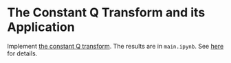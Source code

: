 # The Constant Q Transform and its Application
Implement [the constant Q transform](https://www.ee.columbia.edu/~dpwe/papers/Brown91-cqt.pdf). The results are in `main.ipynb`. See [here](https://drive.google.com/file/d/10CPXwS1mn4euHuH0gATJrso6EsnDEPZ-/view?usp=sharing) for details.
